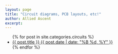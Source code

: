 ```yaml
---
layout: page
title: "Circuit diagrams, PCB layouts, etc!"
author: Allied Ascent
excerpt:
---
```


<ul class="post-list">
{% for post in site.categories.circuits %} 
  <li><article><a href="{{ site.url }}{{ post.url }}">{{ post.title }} <span class="entry-date"><time datetime="{{ post.date | date_to_xmlschema }}">{{ post.date | date: "%B %d, %Y" }}</time></span></a></article></li>
{% endfor %}
</ul>
